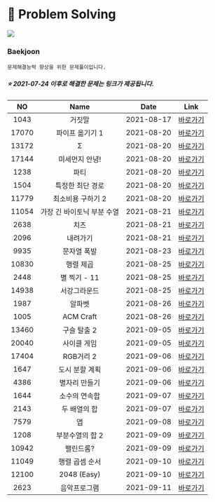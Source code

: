 #  :page_facing_up: Problem Solving
<img src="https://img.shields.io/badge/C++-00599C?style=flat-square&logo=c%2B%2B&logoColor=white"/></a>

  ### Baekjoon
    문제해결능력 향상을 위한 문제풀이입니다.


##### :star: 2021-07-24 이후로 해결한 문제는 링크가 제공됩니다.
| NO | Name| Date | Link |  
|:----:|:----:| :----: | :----: |  
|1043 | 거짓말 | 2021-08-17 | [바로가기](/Beakjoon/1043/)|  
|17070 | 파이프 옮기기 1  | 2021-08-20 | [바로가기](/Beakjoon/17070/)|  
|13172 | Σ  | 2021-08-20 | [바로가기](/Beakjoon/13172/)|  
|17144 | 미세먼지 안녕!  | 2021-08-20 | [바로가기](/Beakjoon/17144/)|  
|1238 | 파티 | 2021-08-20 | [바로가기](/Beakjoon/1238/)|  
|1504 | 특정한 최단 경로 | 2021-08-20 | [바로가기](/Beakjoon/1504/)|  
|11779 | 최소비용 구하기 2 | 2021-08-20 | [바로가기](/Beakjoon/11779/)|  
|11054 | 가장 긴 바이토닉 부분 수열 | 2021-08-21 | [바로가기](/Beakjoon/11054/)|  
|2638 | 치즈 | 2021-08-21 | [바로가기](/Beakjoon/2638/)|  
|2096 | 내려가기 | 2021-08-21 | [바로가기](/Beakjoon/2096/)|  
|9935 | 문자열 폭발 | 2021-08-23 | [바로가기](/Beakjoon/9935/)|  
|10830 | 행렬 제곱 | 2021-08-25 | [바로가기](/Beakjoon/10830/)|  
|2448 | 별 찍기 - 11 | 2021-08-25 | [바로가기](/Beakjoon/2448/)|  
|14938 | 서강그라운드 | 2021-08-25 | [바로가기](/Beakjoon/14938/)|  
|1987 | 알파벳 | 2021-08-26 | [바로가기](/Beakjoon/1987/)|  
|1005 | ACM Craft | 2021-08-26 | [바로가기](/Beakjoon/1005/)|  
|13460 | 구슬 탈출 2 | 2021-09-05 | [바로가기](/Beakjoon/13460/)|  
|20040 | 사이클 게임 | 2021-09-05 | [바로가기](/Beakjoon/20040/)|  
|17404 | RGB거리 2 | 2021-09-06 | [바로가기](/Beakjoon/17404/)|  
|1647 | 도시 분할 계획 | 2021-09-06 | [바로가기](/Beakjoon/1647/)|  
|4386 | 별자리 만들기 | 2021-09-06 | [바로가기](/Beakjoon/4386/)|  
|1644 | 소수의 연속합 | 2021-09-07 | [바로가기](/Beakjoon/1644/)|  
|2143 | 두 배열의 합 | 2021-09-07 | [바로가기](/Beakjoon/2143/)|  
|7579 | 앱 | 2021-09-08 | [바로가기](/Beakjoon/7579/)|  
|1208 | 부분수열의 합 2  | 2021-09-09 | [바로가기](/Beakjoon/1208/)|  
|10942 | 팰린드롬?  | 2021-09-09 | [바로가기](/Beakjoon/10942/)| 
|11049 | 행렬 곱셈 순서  | 2021-09-10 | [바로가기](/Beakjoon/11049/)| 
|12100 | 2048 (Easy)  | 2021-09-10 | [바로가기](/Beakjoon/12100/)| 
|2623 | 음악프로그램   | 2021-09-11 | [바로가기](/Beakjoon/2623/)| 
